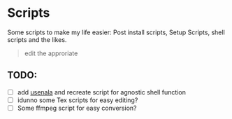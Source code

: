 # Scripts
Some scripts to make my life easier: Post install scripts, Setup Scripts, shell scripts and the likes.

>edit the approriate 

## TODO:
- [ ] add [usenala](https://github.com/ChrisTitusTech/Debian-titus/blob/main/scripts/usenala) and recreate script for agnostic shell function
- [ ] idunno some Tex scripts for easy editing?
- [ ] Some ffmpeg script for easy conversion?
